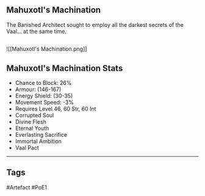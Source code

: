 ## Mahuxotl's Machination
The Banished Architect sought to employ all the
darkest secrets of the Vaal... at the same time.
##
![[Mahuxotl's Machination.png]]
## Mahuxotl's Machination Stats
- Chance to Block: 26%
- Armour: (146-167)
- Energy Shield: (30-35)
- Movement Speed: -3%
- Requires Level 46, 60 Str, 60 Int
- Corrupted Soul
- Divine Flesh
- Eternal Youth
- Everlasting Sacrifice
- Immortal Ambition
- Vaal Pact


---
## Tags
#Artefact
#PoE1